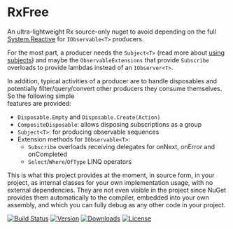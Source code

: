 # RxFree

An ultra-lightweight Rx source-only nuget to avoid depending on the full 
[System.Reactive](https://www.nuget.org/packages/System.Reactive) for `IObservable<T>` 
producers.

For the most part, a producer needs the `Subject<T>` (read more about 
[using subjects](https://docs.microsoft.com/en-us/previous-versions/dotnet/reactive-extensions/hh242970(v=vs.103))) 
and maybe the `ObservableExtensions` that provide `Subscribe` overloads to provide 
lambdas instead of an `IObserver<T>`. 

In addition, typical activities of a producer are to handle disposables and potentially 
filter/query/convert other producers they consume themselves. So the following simple  
features are provided: 

- `Disposable.Empty` and `Disposable.Create(Action)`
- `CompositeDisposable`: allows disposing subscriptions as a group
 - `Subject<T>`: for producing observable sequences
 - Extension methods for `IObservable<T>`:
   * `Subscribe` overloads receiving delegates for onNext, onError and onCompleted
   * `Select`/`Where`/`OfType` LINQ operators

This is what this project provides at the moment, in source form, in your project, as internal 
classes for your own implementation usage, with no external dependencies. They are not even 
visible in the project since NuGet provides them automatically to the compiler, embedded into 
your own assembly, and which you can fully debug as any other code in your project.

[![Build Status](https://dev.azure.com/kzu/builds/_apis/build/status/RxFree?branchName=master)](https://build.azdo.io/kzu/oss/26)
[![Version](https://img.shields.io/nuget/vpre/RxFree.svg?color=royalblue)](https://www.nuget.org/packages/RxFree)
[![Downloads](https://img.shields.io/nuget/dt/RxFree.svg?color=darkmagenta)](https://www.nuget.org/packages/RxFree)
[![License](https://img.shields.io/github/license/kzu/RxFree.svg?color=darkorange)](LICENSE)
